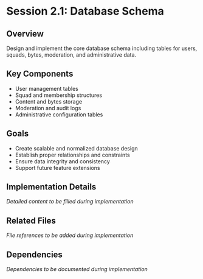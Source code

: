# Session 2.1: Database Schema

## Overview
Design and implement the core database schema including tables for users, squads, bytes, moderation, and administrative data.

## Key Components
- User management tables
- Squad and membership structures
- Content and bytes storage
- Moderation and audit logs
- Administrative configuration tables

## Goals
- Create scalable and normalized database design
- Establish proper relationships and constraints
- Ensure data integrity and consistency
- Support future feature extensions

## Implementation Details
*Detailed content to be filled during implementation*

## Related Files
*File references to be added during implementation*

## Dependencies
*Dependencies to be documented during implementation*